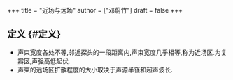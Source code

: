 +++
title = "近场与远场"
author = ["邓蔚竹"]
draft = false
+++

## 定义 {#定义}

-   声束宽度各处不等,邻近探头的一段距离内,声束宽度几乎相等,称为近场区.为复瓣区,声强高低起伏.
-   声束的远场区扩散程度的大小取决于声源半径和超声波长.